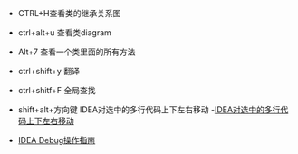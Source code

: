 - CTRL+H查看类的继承关系图
- ctrl+alt+u 查看类diagram
- Alt+7 查看一个类里面的所有方法
- ctrl+shift+y 翻译
- ctrl+shitf+F 全局查找
- shift+alt+方向键 IDEA对选中的多行代码上下左右移动
    -[IDEA对选中的多行代码上下左右移动](https://blog.csdn.net/IT_model/article/details/88855565)
 
- [IDEA Debug操作指南](https://www.jianshu.com/p/29d03ad3cdf2)